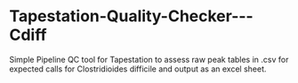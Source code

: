 # Tapestation-Quality-Checker---Cdiff
 Simple Pipeline QC tool for Tapestation to assess raw peak tables in .csv for expected calls for Clostridioides difficile and output as an excel sheet.

